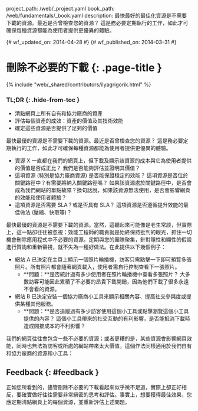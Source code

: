 project_path: /web/_project.yaml book_path: /web/fundamentals/_book.yaml description: 最快最好的最佳化資源是不需要下載的資源。最近是否曾檢查您的資源？ 這是務必要定期執行的工作，如此才可確保每種資源都能為使用者提供更優異的體驗。

{# wf_updated_on: 2014-04-28 #} {# wf_published_on: 2014-03-31 #}

# 刪除不必要的下載 {: .page-title }

{% include "web/_shared/contributors/ilyagrigorik.html" %}

### TL;DR {: .hide-from-toc }

* 清點網頁上所有自有和協力廠商的資產
* 評估每個資產的成效：資產的價值及其技術效能
* 確定這些資源是否提供了足夠的價值

最快最優的資源是不需要下載的資源。最近是否曾檢查您的資源？ 這是務必要定期執行的工作，如此才可確保每種資源都能為使用者提供更優異的體驗。

* 資源 X 一直都在我們的網頁上，但下載及顯示該資源的成本與它為使用者提供的價值是否成正比？ 我們是否能夠評估並證明其價值？
* 這項資源 (特別是協力廠商資源) 是否能保證穩定的效能？ 這項資源是否位於關鍵路徑中？有需要將納入關鍵路徑嗎？ 如果該資源處於關鍵路徑中，是否會成為我們網站的單點故障？換句話說，如果該資源無法使用，是否會影響網頁的效能和使用者體驗？
* 這項資源是否需要 SLA？或是否具有 SLA？ 這項資源是否遵循提升效能的最佳做法 (壓縮、快取等)？

最快最優的資源是不需要下載的資源。當然，這聽起來可能像是老生常談，但實際上，這一點卻往往被忽視：效能工程師的職責就是始終保持批判的眼光，抓住一切機會刪除應用程式中不必要的資源。定期與您的團隊聚集，針對隱性和顯性的假設進行質詢和重新審視，就不失為一種好做法。在此提供以下幾個例子：

* 網站 A 已決定在主頁上顯示一個照片輪播機，訪客只需點擊一下即可預覽多張照片。所有照片都會隨著網頁載入，使用者需自行控制查看下一張照片。 
    * **問題：**是否統計過有多少使用者在照片輪播機中查看多張照片？ 大多數訪客可能因此累積了不必要的昂貴下載開銷，因為他們下載了很多永遠不會看的資源。
* 網站 B 已決定安裝一個協力廠商小工具來顯示相關內容、提高社交參與度或提供某種其他服務。 
    * **問題：**是否追蹤過有多少訪客使用這個小工具或點擊瀏覽這個小工具提供的內容？ 這個小工具帶來的社交互動的有利影響，是否能抵消下載時造成間接成本的不利影響？

我們的網頁往往會包含一些不必要的資源；或者更糟的是，某些資源會影響網頁效能，同時也無法為訪客或所處的網站帶來太大價值。這個作法同樣適用於我們自有和協力廠商的資源和小工具：

## Feedback {: #feedback }

正如您所看到的，儘管刪除不必要的下載看起來似乎微不足道，實際上卻正好相反，要確實做好往往需要非常縝密的思考和評估。事實上，想要獲得最佳效果，您應定期清點網頁上的每個資源，並重新評估上述問題。